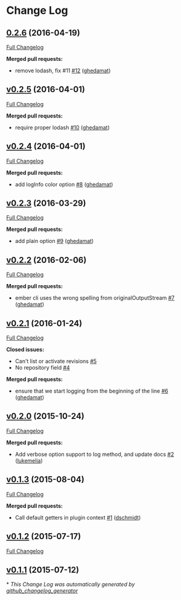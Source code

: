 # Change Log

## [0.2.6](https://github.com/ember-cli-deploy/ember-cli-deploy-plugin/tree/0.2.6) (2016-04-19)
[Full Changelog](https://github.com/ember-cli-deploy/ember-cli-deploy-plugin/compare/v0.2.5...0.2.6)

**Merged pull requests:**

- remove lodash, fix \#11 [\#12](https://github.com/ember-cli-deploy/ember-cli-deploy-plugin/pull/12) ([ghedamat](https://github.com/ghedamat))

## [v0.2.5](https://github.com/ember-cli-deploy/ember-cli-deploy-plugin/tree/v0.2.5) (2016-04-01)
[Full Changelog](https://github.com/ember-cli-deploy/ember-cli-deploy-plugin/compare/v0.2.4...v0.2.5)

**Merged pull requests:**

- require proper lodash [\#10](https://github.com/ember-cli-deploy/ember-cli-deploy-plugin/pull/10) ([ghedamat](https://github.com/ghedamat))

## [v0.2.4](https://github.com/ember-cli-deploy/ember-cli-deploy-plugin/tree/v0.2.4) (2016-04-01)
[Full Changelog](https://github.com/ember-cli-deploy/ember-cli-deploy-plugin/compare/v0.2.3...v0.2.4)

**Merged pull requests:**

- add logInfo color option [\#8](https://github.com/ember-cli-deploy/ember-cli-deploy-plugin/pull/8) ([ghedamat](https://github.com/ghedamat))

## [v0.2.3](https://github.com/ember-cli-deploy/ember-cli-deploy-plugin/tree/v0.2.3) (2016-03-29)
[Full Changelog](https://github.com/ember-cli-deploy/ember-cli-deploy-plugin/compare/v0.2.2...v0.2.3)

**Merged pull requests:**

- add plain option [\#9](https://github.com/ember-cli-deploy/ember-cli-deploy-plugin/pull/9) ([ghedamat](https://github.com/ghedamat))

## [v0.2.2](https://github.com/ember-cli-deploy/ember-cli-deploy-plugin/tree/v0.2.2) (2016-02-06)
[Full Changelog](https://github.com/ember-cli-deploy/ember-cli-deploy-plugin/compare/v0.2.1...v0.2.2)

**Merged pull requests:**

- ember cli uses the wrong spelling from originalOutputStream [\#7](https://github.com/ember-cli-deploy/ember-cli-deploy-plugin/pull/7) ([ghedamat](https://github.com/ghedamat))

## [v0.2.1](https://github.com/ember-cli-deploy/ember-cli-deploy-plugin/tree/v0.2.1) (2016-01-24)
[Full Changelog](https://github.com/ember-cli-deploy/ember-cli-deploy-plugin/compare/v0.2.0...v0.2.1)

**Closed issues:**

- Can't list or activate revisions [\#5](https://github.com/ember-cli-deploy/ember-cli-deploy-plugin/issues/5)
- No repository field [\#4](https://github.com/ember-cli-deploy/ember-cli-deploy-plugin/issues/4)

**Merged pull requests:**

- ensure that we start logging from the beginning of the line [\#6](https://github.com/ember-cli-deploy/ember-cli-deploy-plugin/pull/6) ([ghedamat](https://github.com/ghedamat))

## [v0.2.0](https://github.com/ember-cli-deploy/ember-cli-deploy-plugin/tree/v0.2.0) (2015-10-24)
[Full Changelog](https://github.com/ember-cli-deploy/ember-cli-deploy-plugin/compare/v0.1.3...v0.2.0)

**Merged pull requests:**

- Add verbose option support to log method, and update docs [\#2](https://github.com/ember-cli-deploy/ember-cli-deploy-plugin/pull/2) ([lukemelia](https://github.com/lukemelia))

## [v0.1.3](https://github.com/ember-cli-deploy/ember-cli-deploy-plugin/tree/v0.1.3) (2015-08-04)
[Full Changelog](https://github.com/ember-cli-deploy/ember-cli-deploy-plugin/compare/v0.1.2...v0.1.3)

**Merged pull requests:**

- Call default getters in plugin context [\#1](https://github.com/ember-cli-deploy/ember-cli-deploy-plugin/pull/1) ([dschmidt](https://github.com/dschmidt))

## [v0.1.2](https://github.com/ember-cli-deploy/ember-cli-deploy-plugin/tree/v0.1.2) (2015-07-17)
[Full Changelog](https://github.com/ember-cli-deploy/ember-cli-deploy-plugin/compare/v0.1.1...v0.1.2)

## [v0.1.1](https://github.com/ember-cli-deploy/ember-cli-deploy-plugin/tree/v0.1.1) (2015-07-12)


\* *This Change Log was automatically generated by [github_changelog_generator](https://github.com/skywinder/Github-Changelog-Generator)*
